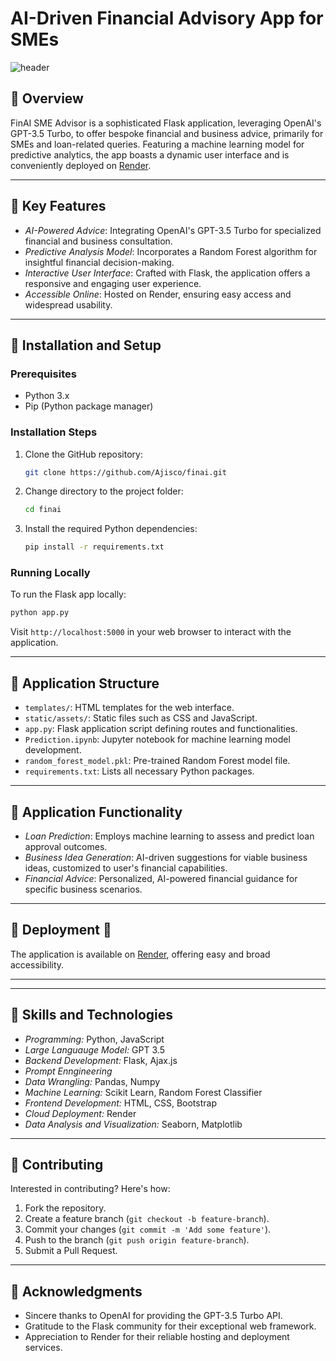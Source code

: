 # AI-Driven Financial Advisory App for SMEs

![header](https://capsule-render.vercel.app/api?type=wave&color=gradient&height=300&section=header&text=FinAI%20SME%20Advisor&fontSize=50)

## 📍 Overview
FinAI SME Advisor is a sophisticated Flask application, leveraging OpenAI's GPT-3.5 Turbo, to offer bespoke financial and business advice, primarily for SMEs and loan-related queries. Featuring a machine learning model for predictive analytics, the app boasts a dynamic user interface and is conveniently deployed on [Render](https://finai-t4wc.onrender.com).

---

## 📍 Key Features
- *AI-Powered Advice*: Integrating OpenAI's GPT-3.5 Turbo for specialized financial and business consultation.
- *Predictive Analysis Model*: Incorporates a Random Forest algorithm for insightful financial decision-making.
- *Interactive User Interface*: Crafted with Flask, the application offers a responsive and engaging user experience.
- *Accessible Online*: Hosted on Render, ensuring easy access and widespread usability.

---

## 📍 Installation and Setup

### Prerequisites
- Python 3.x
- Pip (Python package manager)

### Installation Steps
1. Clone the GitHub repository:
   ```bash
   git clone https://github.com/Ajisco/finai.git
   ```
2. Change directory to the project folder:
   ```bash
   cd finai
   ```
3. Install the required Python dependencies:
   ```bash
   pip install -r requirements.txt
   ```

### Running Locally
To run the Flask app locally:
```bash
python app.py
```
Visit `http://localhost:5000` in your web browser to interact with the application.

---

## 📍 Application Structure
- `templates/`: HTML templates for the web interface.
- `static/assets/`: Static files such as CSS and JavaScript.
- `app.py`: Flask application script defining routes and functionalities.
- `Prediction.ipynb`: Jupyter notebook for machine learning model development.
- `random_forest_model.pkl`: Pre-trained Random Forest model file.
- `requirements.txt`: Lists all necessary Python packages.

---

## 📍 Application Functionality
- *Loan Prediction*: Employs machine learning to assess and predict loan approval outcomes.
- *Business Idea Generation*: AI-driven suggestions for viable business ideas, customized to user's financial capabilities.
- *Financial Advice*: Personalized, AI-powered financial guidance for specific business scenarios.

---

## 📍 Deployment 🚀
The application is available on [Render](https://finai-t4wc.onrender.com), offering easy and broad accessibility.

---

---

## 📍 Skills and Technologies
- *Programming:* Python, JavaScript
- *Large Languauge Model:* GPT 3.5
- *Backend Development:* Flask, Ajax.js
- *Prompt Enngineering*
- *Data Wrangling:* Pandas, Numpy
- *Machine Learning:* Scikit Learn, Random Forest Classifier
- *Frontend Development:* HTML, CSS, Bootstrap
- *Cloud Deployment:* Render
- *Data Analysis and Visualization:* Seaborn, Matplotlib

---

## 📍 Contributing
Interested in contributing? Here's how:
1. Fork the repository.
2. Create a feature branch (`git checkout -b feature-branch`).
3. Commit your changes (`git commit -m 'Add some feature'`).
4. Push to the branch (`git push origin feature-branch`).
5. Submit a Pull Request.

---

## 📍 Acknowledgments
- Sincere thanks to OpenAI for providing the GPT-3.5 Turbo API.
- Gratitude to the Flask community for their exceptional web framework.
- Appreciation to Render for their reliable hosting and deployment services.

